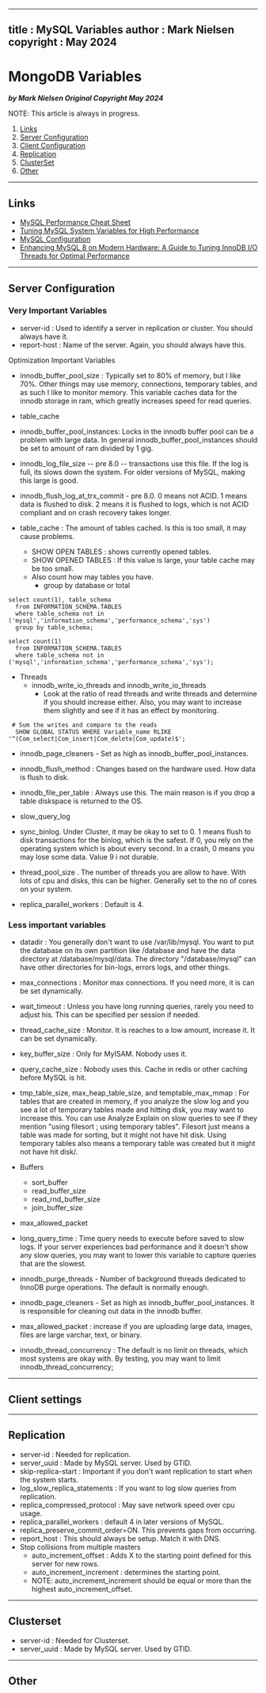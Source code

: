  
---
title : MySQL Variables
author : Mark Nielsen  
copyright : May 2024  
---


MongoDB Variables
==============================

_**by Mark Nielsen
Original Copyright May 2024**_


NOTE: This article is always in progress.

1. [Links](#links)
2. [Server Configuration](#s)
3. [Client Configuration](#c)
4. [Replication](#r)
5. [ClusterSet](#cluster)
6. [Other](#other)

* * *
<a name=Links></a>Links
-----
* [MySQL Performance Cheat Sheet](https://severalnines.com/blog/mysql-performance-cheat-sheet/)
* [Tuning MySQL System Variables for High Performance](https://geekflare.com/mysql-performance-tuning/)
* [MySQL Configuration](https://releem.com/docs/mysql-performance-tuning/mysql-configuration)
* [Enhancing MySQL 8 on Modern Hardware: A Guide to Tuning InnoDB I/O Threads for Optimal Performance](https://minervadb.xyz/tuning-mysql-innodb-io-threads-for-optimal-performance/#:~:text=1.,innodb_read_io_threads%20and%20innodb_write_io_threads%20to%204.)

* * *
<a name=s>Server Configuration</a>
-----

### Very Important Variables
* server-id : Used to identify a server in replication or cluster. You should always have it.
* report-host : Name of the server. Again, you should always have this.

Optimization Important Variables
* innodb_buffer_pool_size : Typically set to 80% of memory, but I like 70%. Other things may use memory, connections, temporary tables, and as such I like to monitor memory. This variable
caches data for the innodb storage in ram, which greatly increases speed for read queries. 
*  table_cache
* innodb_buffer_pool_instances: Locks in the innodb buffer pool can be a problem with large data. In general innodb_buffer_pool_instances should be set to amount of ram divided by 1 gig.
* innodb_log_file_size -- pre 8.0 -- transactions use this file. If the log is full, its slows down the system. For older versions of MySQL, making this large is good.
* innodb_flush_log_at_trx_commit - pre 8.0. 0 means not ACID. 1 means data is flushed to disk. 2 means it is flushed to logs, which is not ACID compliant and on crash recovery takes longer. 


* table_cache : The amount of tables cached. Is this is too small, it may cause problems. 
    * SHOW OPEN TABLES : shows currently opened tables.
    * SHOW OPENED TABLES : If this value is large, your table cache may be too small.
    * Also count how may tables you have. 
        * group by database or total
```
select count(1), table_schema
  from INFORMATION_SCHEMA.TABLES
  where table_schema not in ('mysql','information_schema','performance_schema','sys')
  group by table_schema;

select count(1)
  from INFORMATION_SCHEMA.TABLES
  where table_schema not in ('mysql','information_schema','performance_schema','sys');
```
* Threads
    * innodb_write_io_threads and  innodb_write_io_threads
         * Look at the ratio of read threads and write threads and determine if you should increase either. Also, you may want to increase them slightly and see if it has an effect by
	 monitoring.
```
 # Sum the writes and compare to the reads
  SHOW GLOBAL STATUS WHERE Variable_name RLIKE '^(Com_select|Com_insert|Com_delete|Com_update)$';
```
* innodb_page_cleaners - Set as high as innodb_buffer_pool_instances. 

* innodb_flush_method : Changes based on the hardware used. How data is flush to disk. 
* innodb_file_per_table : Always use this. The main reason is if you drop a table diskspace is returned to the OS.
* slow_query_log
* sync_binlog. Under Cluster, it may be okay to set to 0. 1 means flush to disk transactions for the binlog, which is the safest. If 0, you rely on the operating system which is about every second. In a crash, 0 means you may lose some data. Value 9 i not durable. 
* thread_pool_size . The number of threads you are allow to have. With lots of cpu and disks, this can be higher. Generally set to the no of cores on your system.
* replica_parallel_workers : Default is 4. 

### Less important variables
* datadir : You generally don't want to use /var/lib/mysql. You want to put the database on its own partition like /database and have the data directory at /database/mysql/data. The directory "/database/mysql" can have other directories for bin-logs, errors logs, and other things.


*  max_connections   : Monitor max connections. If you need more, it is can be set dynamically. 
*  wait_timeout      : Unless you have long running queries, rarely you need to adjust his. This can be specified per session if needed. 
*  thread_cache_size : Monitor. It is reaches to a low amount, increase it. It can be set dynamically. 
*  key_buffer_size   : Only for MyISAM. Nobody uses it. 
*  query_cache_size  : Nobody uses this. Cache in redis or other caching before MySQL is hit. 
*  tmp_table_size, max_heap_table_size, and temptable_max_mmap   : For tables that are created in memory, if you analyze the slow log and you see a lot of temporary tables made and hitting disk, you may want to increase this. You can use Analyze Explain on slow queries to see if they mention "using filesort ; using temporary tables". Filesort just means a table
was made for sorting, but it might not have hit disk. Using temporary tables also means a temporary table was created but it might not have hit disk/. 
* Buffers
   * sort_buffer
   * read_buffer_size
   * read_rnd_buffer_size
   * join_buffer_size
* max_allowed_packet
* long_query_time : Time query needs to execute before saved to slow logs. If your server experiences bad performance and it doesn't show any slow queries, you may want to lower this variable to capture queries that are the slowest. 
* innodb_purge_threads - Number of background threads dedicated to InnoDB purge operations. The default is normally enough. 
* innodb_page_cleaners - Set as high as innodb_buffer_pool_instances. It is responsible for cleaning out data in the innodb buffer. 
* max_allowed_packet : increase if you are uploading large data, images, files are large varchar, text, or binary. 
* innodb_thread_concurrency : The default is no limit on threads, which most systems are okay with. By testing, you may want to limit innodb_thread_concurrency;

* * *
<a name=c>Client settings</a>
-----



* * *
<a name=s>Replication</a>
-----
* server-id : Needed for replication.
* server_uuid : Made by MySQL server. Used by GTID. 
* skip-replica-start : Important if you don't  want replication to start when the system starts. 
* log_slow_replica_statements : If you want to log slow queries from replication.
* replica_compressed_protocol : May save network speed over cpu usage.
* replica_parallel_workers :  default 4 in later versions of MySQL. 
*  replica_preserve_commit_order=ON. This prevents gaps from occurring.
* report_host : This should always be setup. Match it with DNS.
* Stop collisions from multiple masters
   * auto_increment_offset : Adds X to the starting point defined for this server for new rows. 
   * auto_increment_increment : determines the starting point. 
   * NOTE: auto_increment_increment should be equal or more than the highest auto_increment_offset.

* * *
<a name=s>Clusterset</a>
-----
* server-id : Needed for Clusterset.
* server_uuid : Made by MySQL server. Used by GTID. 


* * *
<a name=o>Other</a>
-----
